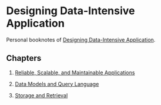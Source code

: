 # Designing Data-Intensive Application

Personal booknotes of [Designing Data-Intensive Application](https://www.amazon.com/Designing-Data-Intensive-Applications-Reliable-Maintainable/dp/1449373321/ref=sr_1_1?ie=UTF8&qid=1514058162&sr=8-1&keywords=designing+data+intensive+applications).

## Chapters

1. [Reliable, Scalable, and Maintainable Applications](./chapter-1.md)

2. [Data Models and Query Language](./chapter-2.md)

3. [Storage and Retrieval ](./chapter-3.md)
